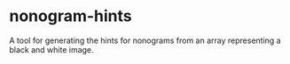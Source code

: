 # nonogram-hints
A tool for generating the hints for nonograms from an array representing a black and white image.
